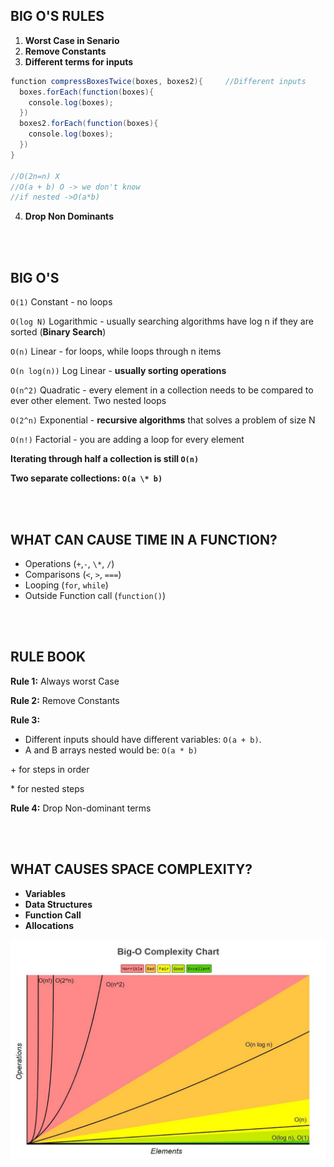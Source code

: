 ## BIG O'S RULES

1. **Worst Case in Senario**
2. **Remove Constants**
3. **Different terms for inputs** 

```java
function compressBoxesTwice(boxes, boxes2){		//Different inputs
  boxes.forEach(function(boxes){
    console.log(boxes);
  })
  boxes2.forEach(function(boxes){
    console.log(boxes);
  })  
}

//O(2n=n) X
//O(a + b) O -> we don't know
//if nested ->O(a*b)
```

4. **Drop Non Dominants**

<br/>

<br/>

## BIG O'S

`O(1)` Constant - no loops

`O(log N)` Logarithmic - usually searching algorithms have log n if they are sorted (**Binary Search**)

`O(n)` Linear - for loops, while loops through n items

`O(n log(n))` Log Linear - **usually sorting operations**

`O(n^2)` Quadratic - every element in a collection needs to be compared to ever other element. Two nested loops

`O(2^n)` Exponential - **recursive algorithms** that solves a problem of size N

`O(n!)` Factorial - you are adding a loop for every element

**Iterating through half a collection is still `O(n)`**

**Two separate collections: `O(a \* b)`**

<br/>

<br/>

## WHAT CAN CAUSE TIME IN A FUNCTION?

- Operations (`+`,`-`, `\*`, `/`)
- Comparisons (`<`, `>`, `===`)
- Looping (`for`, `while`)
- Outside Function call (`function()`)

<br/><br/>

## RULE BOOK

**Rule 1:** Always worst Case

**Rule 2:** Remove Constants

**Rule 3:**

- Different inputs should have different variables: `O(a + b)`.
- A and B arrays nested would be: `O(a * b)`

\+ for steps in order

\* for nested steps

**Rule 4:** Drop Non-dominant terms

<br/><br/>

## WHAT CAUSES SPACE COMPLEXITY?

- **Variables**
- **Data Structures**
- **Function Call**
- **Allocations**





![Understanding time complexity with Python examples | by Kelvin Salton do  Prado | Towards Data Science](image/1*5ZLci3SuR0zM_QlZOADv8Q.jpeg)
